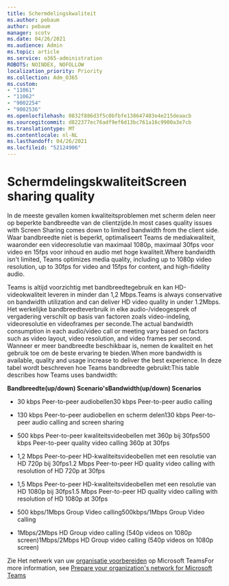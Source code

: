 ```yaml
---
title: Schermdelingskwaliteit
ms.author: pebaum
author: pebaum
manager: scotv
ms.date: 04/26/2021
ms.audience: Admin
ms.topic: article
ms.service: o365-administration
ROBOTS: NOINDEX, NOFOLLOW
localization_priority: Priority
ms.collection: Adm_O365
ms.custom:
- "11061"
- "11062"
- "9002254"
- "9002536"
ms.openlocfilehash: 0832f886d3f5c0bfbfe138647403e4e215deaacb
ms.sourcegitcommit: d822377ec76adf9ef6d13bc761a16c9900a3e7cb
ms.translationtype: MT
ms.contentlocale: nl-NL
ms.lasthandoff: 04/26/2021
ms.locfileid: "52124906"
---
```

# <a name="screen-sharing-quality"></a><span data-ttu-id="23dae-102">Schermdelingskwaliteit</span><span class="sxs-lookup"><span data-stu-id="23dae-102">Screen sharing quality</span></span>

<span data-ttu-id="23dae-103">In de meeste gevallen komen kwaliteitsproblemen met scherm delen neer op beperkte bandbreedte van de clientzijde.</span><span class="sxs-lookup"><span data-stu-id="23dae-103">In most cases quality issues with Screen Sharing comes down to limited bandwidth from the client side.</span></span>  <span data-ttu-id="23dae-104">Waar bandbreedte niet is beperkt, optimaliseert Teams de mediakwaliteit, waaronder een videoresolutie van maximaal 1080p, maximaal 30fps voor video en 15fps voor inhoud en audio met hoge kwaliteit.</span><span class="sxs-lookup"><span data-stu-id="23dae-104">Where bandwidth isn't limited, Teams optimizes media quality, including up to 1080p video resolution, up to 30fps for video and 15fps for content, and high-fidelity audio.</span></span>

<span data-ttu-id="23dae-105">Teams is altijd voorzichtig met bandbreedtegebruik en kan HD-videokwaliteit leveren in minder dan 1,2 Mbps.</span><span class="sxs-lookup"><span data-stu-id="23dae-105">Teams is always conservative on bandwidth utilization and can deliver HD video quality in under 1.2Mbps.</span></span> <span data-ttu-id="23dae-106">Het werkelijke bandbreedteverbruik in elke audio-/videogesprek of vergadering verschilt op basis van factoren zoals video-indeling, videoresolutie en videoframes per seconde.</span><span class="sxs-lookup"><span data-stu-id="23dae-106">The actual bandwidth consumption in each audio/video call or meeting vary based on factors such as video layout, video resolution, and video frames per second.</span></span> <span data-ttu-id="23dae-107">Wanneer er meer bandbreedte beschikbaar is, nemen de kwaliteit en het gebruik toe om de beste ervaring te bieden.</span><span class="sxs-lookup"><span data-stu-id="23dae-107">When more bandwidth is available, quality and usage increase to deliver the best experience.</span></span> <span data-ttu-id="23dae-108">In deze tabel wordt beschreven hoe Teams bandbreedte gebruikt:</span><span class="sxs-lookup"><span data-stu-id="23dae-108">This table describes how Teams uses bandwidth:</span></span>

<span data-ttu-id="23dae-109">**Bandbreedte(up/down) Scenario's**</span><span class="sxs-lookup"><span data-stu-id="23dae-109">**Bandwidth(up/down) Scenarios**</span></span>

- <span data-ttu-id="23dae-110">30 kbps Peer-to-peer audiobellen</span><span class="sxs-lookup"><span data-stu-id="23dae-110">30 kbps Peer-to-peer audio calling</span></span>

- <span data-ttu-id="23dae-111">130 kbps Peer-to-peer audiobellen en scherm delen</span><span class="sxs-lookup"><span data-stu-id="23dae-111">130 kbps Peer-to-peer audio calling and screen sharing</span></span>

- <span data-ttu-id="23dae-112">500 kbps Peer-to-peer kwaliteitsvideobellen met 360p bij 30fps</span><span class="sxs-lookup"><span data-stu-id="23dae-112">500 kbps Peer-to-peer quality video calling 360p at 30fps</span></span>

- <span data-ttu-id="23dae-113">1,2 Mbps Peer-to-peer HD-kwaliteitsvideobellen met een resolutie van HD 720p bij 30fps</span><span class="sxs-lookup"><span data-stu-id="23dae-113">1.2 Mbps Peer-to-peer HD quality video calling with resolution of HD 720p at 30fps</span></span>

- <span data-ttu-id="23dae-114">1,5 Mbps Peer-to-peer HD-kwaliteitsvideobellen met een resolutie van HD 1080p bij 30fps</span><span class="sxs-lookup"><span data-stu-id="23dae-114">1.5 Mbps Peer-to-peer HD quality video calling with resolution of HD 1080p at 30fps</span></span>

- <span data-ttu-id="23dae-115">500 kbps/1Mbps Group Video calling</span><span class="sxs-lookup"><span data-stu-id="23dae-115">500kbps/1Mbps Group Video calling</span></span>

- <span data-ttu-id="23dae-116">1Mbps/2Mbps HD Group video calling (540p videos on 1080p screen)</span><span class="sxs-lookup"><span data-stu-id="23dae-116">1Mbps/2Mbps HD Group video calling (540p videos on 1080p screen)</span></span>

<span data-ttu-id="23dae-117">Zie Het netwerk van uw [organisatie voorbereiden](https://docs.microsoft.com/microsoftteams/prepare-network#bandwidth-requirements) op Microsoft Teams</span><span class="sxs-lookup"><span data-stu-id="23dae-117">For more information, see [Prepare your organization's network for Microsoft Teams](https://docs.microsoft.com/microsoftteams/prepare-network#bandwidth-requirements)</span></span>
